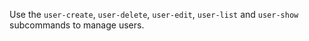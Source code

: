 Use the `user-create`, `user-delete`, `user-edit`, `user-list` and
`user-show` subcommands to manage users.